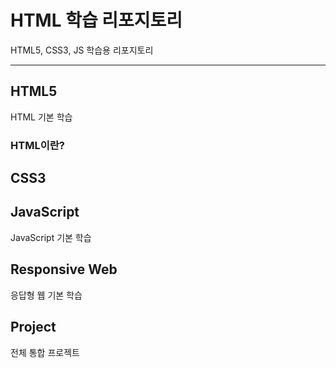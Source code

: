# HTML 학습 리포지토리
HTML5, CSS3, JS 학습용 리포지토리

-------------------------------------------------------------

## HTML5
HTML 기본 학습

### HTML이란?

## CSS3

## JavaScript
JavaScript 기본 학습

## Responsive Web
응답형 웹 기본 학습

## Project
전체 통합 프로젝트
